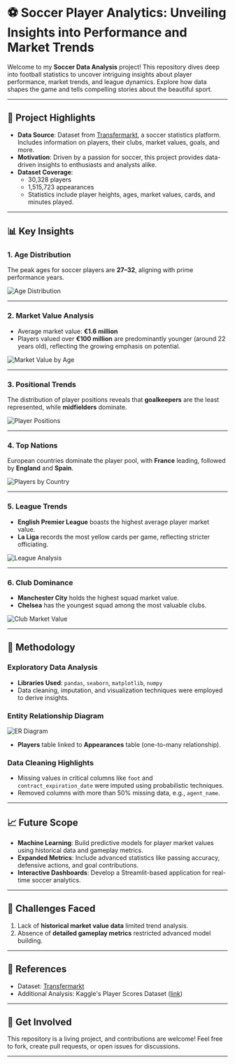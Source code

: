 # ⚽ Soccer Player Analytics: Unveiling Insights into Performance and Market Trends

Welcome to my **Soccer Data Analysis** project! This repository dives deep into football statistics to uncover intriguing insights about player performance, market trends, and league dynamics. Explore how data shapes the game and tells compelling stories about the beautiful sport.

---

## 📌 Project Highlights

- **Data Source**: Dataset from [Transfermarkt](https://www.transfermarkt.com), a soccer statistics platform. Includes information on players, their clubs, market values, goals, and more.
- **Motivation**: Driven by a passion for soccer, this project provides data-driven insights to enthusiasts and analysts alike.
- **Dataset Coverage**:
  - 30,328 players
  - 1,515,723 appearances
  - Statistics include player heights, ages, market values, cards, and minutes played.

---

## 📊 Key Insights

### **1. Age Distribution**
The peak ages for soccer players are **27–32**, aligning with prime performance years.

![Age Distribution](Screenshots/Playerages.png)

---

### **2. Market Value Analysis**
- Average market value: **€1.6 million**
- Players valued over **€100 million** are predominantly younger (around 22 years old), reflecting the growing emphasis on potential.

![Market Value by Age](Screenshots/playeragesvalue.png)

---

### **3. Positional Trends**
The distribution of player positions reveals that **goalkeepers** are the least represented, while **midfielders** dominate.

![Player Positions](Screenshots/positiondist.png)

---

### **4. Top Nations**
European countries dominate the player pool, with **France** leading, followed by **England** and **Spain**.

![Players by Country](Screenshots/countrydist.png)

---

### **5. League Trends**
- **English Premier League** boasts the highest average player market value.
- **La Liga** records the most yellow cards per game, reflecting stricter officiating.

![League Analysis](Screenshots/marketvalbyleague.png)

---

### **6. Club Dominance**
- **Manchester City** holds the highest squad market value.
- **Chelsea** has the youngest squad among the most valuable clubs.

![Club Market Value](Screenshots/clubvalue.png)

---

## 🔧 Methodology

### **Exploratory Data Analysis**
- **Libraries Used**: `pandas`, `seaborn`, `matplotlib`, `numpy`
- Data cleaning, imputation, and visualization techniques were employed to derive insights.

### **Entity Relationship Diagram**
![ER Diagram](Screenshots/ERDiagram.png)
- **Players** table linked to **Appearances** table (one-to-many relationship).

### **Data Cleaning Highlights**
- Missing values in critical columns like `foot` and `contract_expiration_date` were imputed using probabilistic techniques.
- Removed columns with more than 50% missing data, e.g., `agent_name`.

---

## 📈 Future Scope

- **Machine Learning**: Build predictive models for player market values using historical data and gameplay metrics.
- **Expanded Metrics**: Include advanced statistics like passing accuracy, defensive actions, and goal contributions.
- **Interactive Dashboards**: Develop a Streamlit-based application for real-time soccer analytics.

---

## 🚀 Challenges Faced

1. Lack of **historical market value data** limited trend analysis.
2. Absence of **detailed gameplay metrics** restricted advanced model building.

---

## 📜 References

- Dataset: [Transfermarkt](https://www.transfermarkt.com)
- Additional Analysis: Kaggle's Player Scores Dataset ([link](https://www.kaggle.com/datasets/davidcariboo/player-scores))

---

## 🎯 Get Involved

This repository is a living project, and contributions are welcome! Feel free to fork, create pull requests, or open issues for discussions.

---
